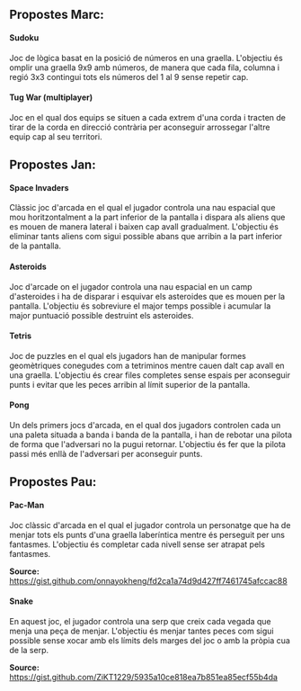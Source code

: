 ## Propostes Marc: 

#### Sudoku

Joc de lògica basat en la posició de números en una graella. L'objectiu és omplir una graella 9x9 amb números, de manera que cada fila, columna i regió 3x3 contingui tots els números del 1 al 9 sense repetir cap.

#### Tug War (multiplayer)

Joc en el qual dos equips se situen a cada extrem d'una corda i tracten de tirar de la corda en direcció contrària per aconseguir arrossegar l'altre equip cap al seu territori.

## Propostes Jan: 

#### Space Invaders

Clàssic joc d'arcada en el qual el jugador controla una nau espacial que mou horitzontalment a la part inferior de la pantalla i dispara als aliens que es mouen de manera lateral i baixen cap avall gradualment. L'objectiu és eliminar tants aliens com sigui possible abans que arribin a la part inferior de la pantalla.

#### Asteroids 

Joc d'arcade on el jugador controla una nau espacial en un camp d'asteroides i ha de disparar i esquivar els asteroides que es mouen per la pantalla. L'objectiu és sobreviure el major temps possible i acumular la major puntuació possible destruint els asteroides.

#### Tetris 

Joc de puzzles en el qual els jugadors han de manipular formes geomètriques conegudes com a tetriminos mentre cauen dalt cap avall en una graella. L'objectiu és crear files completes sense espais per aconseguir punts i evitar que les peces arribin al límit superior de la pantalla.

#### Pong

Un dels primers jocs d'arcada, en el qual dos jugadors controlen cada un una paleta situada a banda i banda de la pantalla, i han de rebotar una pilota de forma que l'adversari no la pugui retornar. L'objectiu és fer que la pilota passi més enllà de l'adversari per aconseguir punts.

## Propostes Pau:

#### Pac-Man 

Joc clàssic d'arcada en el qual el jugador controla un personatge que ha de menjar tots els punts d'una graella laberíntica mentre és perseguit per uns fantasmes. L'objectiu és completar cada nivell sense ser atrapat pels fantasmes.

**Source:**  https://gist.github.com/onnayokheng/fd2ca1a74d9d427ff7461745afccac88

#### Snake

En aquest joc, el jugador controla una serp que creix cada vegada que menja una peça de menjar. L'objectiu és menjar tantes peces com sigui possible sense xocar amb els límits dels marges del joc o amb la pròpia cua de la serp.

**Source:** https://gist.github.com/ZiKT1229/5935a10ce818ea7b851ea85ecf55b4da



